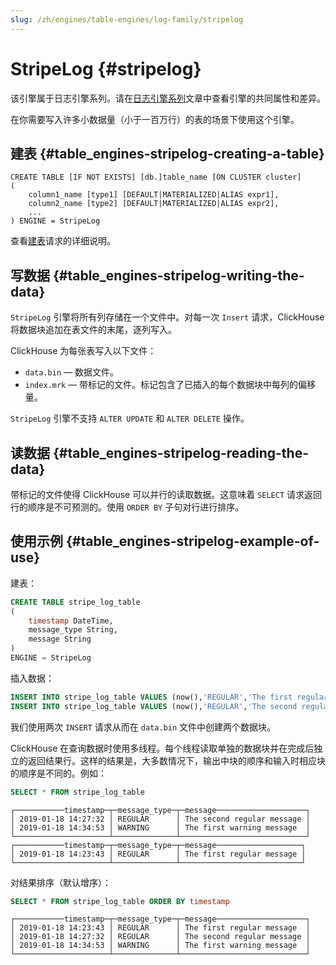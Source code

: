 ```yaml
---
slug: /zh/engines/table-engines/log-family/stripelog
---
```

# StripeLog {#stripelog}

该引擎属于日志引擎系列。请在[日志引擎系列](index.md)文章中查看引擎的共同属性和差异。

在你需要写入许多小数据量（小于一百万行）的表的场景下使用这个引擎。

## 建表 {#table_engines-stripelog-creating-a-table}

    CREATE TABLE [IF NOT EXISTS] [db.]table_name [ON CLUSTER cluster]
    (
        column1_name [type1] [DEFAULT|MATERIALIZED|ALIAS expr1],
        column2_name [type2] [DEFAULT|MATERIALIZED|ALIAS expr2],
        ...
    ) ENGINE = StripeLog

查看[建表](../../../engines/table-engines/log-family/stripelog.md#create-table-query)请求的详细说明。

## 写数据 {#table_engines-stripelog-writing-the-data}

`StripeLog` 引擎将所有列存储在一个文件中。对每一次 `Insert` 请求，ClickHouse 将数据块追加在表文件的末尾，逐列写入。

ClickHouse 为每张表写入以下文件：

-   `data.bin` — 数据文件。
-   `index.mrk` — 带标记的文件。标记包含了已插入的每个数据块中每列的偏移量。

`StripeLog` 引擎不支持 `ALTER UPDATE` 和 `ALTER DELETE` 操作。

## 读数据 {#table_engines-stripelog-reading-the-data}

带标记的文件使得 ClickHouse 可以并行的读取数据。这意味着 `SELECT` 请求返回行的顺序是不可预测的。使用 `ORDER BY` 子句对行进行排序。

## 使用示例 {#table_engines-stripelog-example-of-use}

建表：

``` sql
CREATE TABLE stripe_log_table
(
    timestamp DateTime,
    message_type String,
    message String
)
ENGINE = StripeLog
```

插入数据：

``` sql
INSERT INTO stripe_log_table VALUES (now(),'REGULAR','The first regular message')
INSERT INTO stripe_log_table VALUES (now(),'REGULAR','The second regular message'),(now(),'WARNING','The first warning message')
```

我们使用两次 `INSERT` 请求从而在 `data.bin` 文件中创建两个数据块。

ClickHouse 在查询数据时使用多线程。每个线程读取单独的数据块并在完成后独立的返回结果行。这样的结果是，大多数情况下，输出中块的顺序和输入时相应块的顺序是不同的。例如：

``` sql
SELECT * FROM stripe_log_table
```

    ┌───────────timestamp─┬─message_type─┬─message────────────────────┐
    │ 2019-01-18 14:27:32 │ REGULAR      │ The second regular message │
    │ 2019-01-18 14:34:53 │ WARNING      │ The first warning message  │
    └─────────────────────┴──────────────┴────────────────────────────┘
    ┌───────────timestamp─┬─message_type─┬─message───────────────────┐
    │ 2019-01-18 14:23:43 │ REGULAR      │ The first regular message │
    └─────────────────────┴──────────────┴───────────────────────────┘

对结果排序（默认增序）：

``` sql
SELECT * FROM stripe_log_table ORDER BY timestamp
```

    ┌───────────timestamp─┬─message_type─┬─message────────────────────┐
    │ 2019-01-18 14:23:43 │ REGULAR      │ The first regular message  │
    │ 2019-01-18 14:27:32 │ REGULAR      │ The second regular message │
    │ 2019-01-18 14:34:53 │ WARNING      │ The first warning message  │
    └─────────────────────┴──────────────┴────────────────────────────┘
